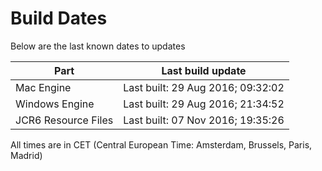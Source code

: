 # Build Dates

Below are the last known dates to updates

Part | Last build update
-----|-----
Mac Engine | Last built: 29 Aug 2016; 09:32:02
Windows Engine | Last built: 29 Aug 2016; 21:34:52
JCR6 Resource Files | Last built: 07 Nov 2016; 19:35:26
All times are in CET (Central European Time: Amsterdam, Brussels, Paris, Madrid)



